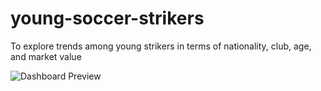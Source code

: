 # young-soccer-strikers
To explore trends among young strikers in terms of nationality, club, age, and market value

![Dashboard Preview](output(1).png)
